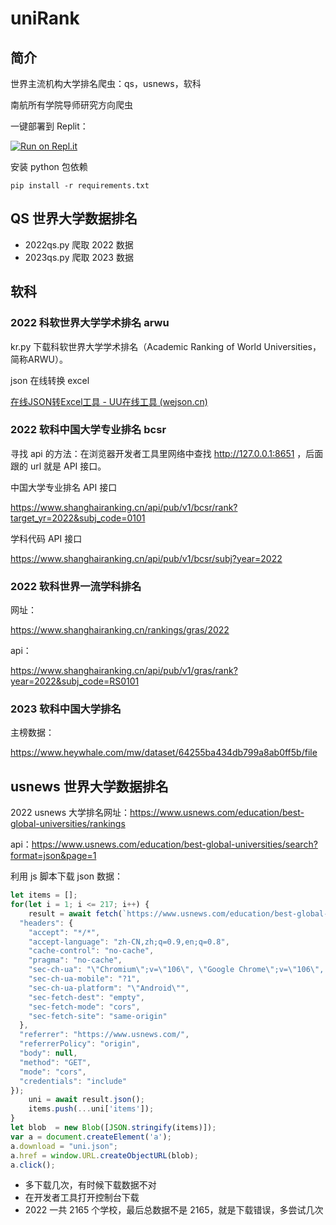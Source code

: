 # uniRank

## 简介

世界主流机构大学排名爬虫：qs，usnews，软科

南航所有学院导师研究方向爬虫

一键部署到 Replit：

[![Run on Repl.it](https://replit.com/badge/github/yym68686/uniRank)](https://replit.com/new/github/yym68686/uniRank)

安装 python 包依赖

```
pip install -r requirements.txt
```

## QS 世界大学数据排名

- 2022qs.py 爬取 2022 数据
- 2023qs.py 爬取 2023 数据

## 软科

### 2022 科软世界大学学术排名 arwu

kr.py 下载科软世界大学学术排名（Academic Ranking of World Universities，简称ARWU）。

json 在线转换 excel

[在线JSON转Excel工具 - UU在线工具 (wejson.cn)](https://wejson.cn/json2excel/)

### 2022 软科中国大学专业排名 bcsr

寻找 api 的方法：在浏览器开发者工具里网络中查找 http://127.0.0.1:8651 ，后面跟的 url 就是 API 接口。

中国大学专业排名 API 接口

https://www.shanghairanking.cn/api/pub/v1/bcsr/rank?target_yr=2022&subj_code=0101

学科代码 API 接口

https://www.shanghairanking.cn/api/pub/v1/bcsr/subj?year=2022

### 2022 软科世界一流学科排名

网址：

https://www.shanghairanking.cn/rankings/gras/2022

api：

https://www.shanghairanking.cn/api/pub/v1/gras/rank?year=2022&subj_code=RS0101

### 2023 软科中国大学排名

主榜数据：

https://www.heywhale.com/mw/dataset/64255ba434db799a8ab0ff5b/file

## usnews 世界大学数据排名

2022 usnews 大学排名网址：https://www.usnews.com/education/best-global-universities/rankings

api：https://www.usnews.com/education/best-global-universities/search?format=json&page=1

利用 js 脚本下载 json 数据：

```javascript
let items = [];
for(let i = 1; i <= 217; i++) {
    result = await fetch(`https://www.usnews.com/education/best-global-universities/search?format=json&page=${i}`, {
  "headers": {
    "accept": "*/*",
    "accept-language": "zh-CN,zh;q=0.9,en;q=0.8",
    "cache-control": "no-cache",
    "pragma": "no-cache",
    "sec-ch-ua": "\"Chromium\";v=\"106\", \"Google Chrome\";v=\"106\", \"Not;A=Brand\";v=\"99\"",
    "sec-ch-ua-mobile": "?1",
    "sec-ch-ua-platform": "\"Android\"",
    "sec-fetch-dest": "empty",
    "sec-fetch-mode": "cors",
    "sec-fetch-site": "same-origin"
  },
  "referrer": "https://www.usnews.com/",
  "referrerPolicy": "origin",
  "body": null,
  "method": "GET",
  "mode": "cors",
  "credentials": "include"
});
    uni = await result.json();
    items.push(...uni['items']);
}
let blob  = new Blob([JSON.stringify(items)]);
var a = document.createElement('a');
a.download = "uni.json";
a.href = window.URL.createObjectURL(blob);
a.click();
```

- 多下载几次，有时候下载数据不对
- 在开发者工具打开控制台下载
- 2022 一共 2165 个学校，最后总数据不是 2165，就是下载错误，多尝试几次

